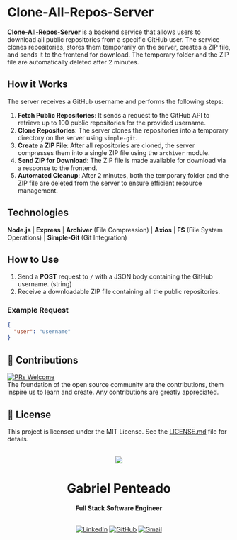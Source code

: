 # Clone-All-Repos-Server

[**Clone-All-Repos-Server**](https://github.com/gabrielpenteado/clone-all-repos-server) is a backend service that allows users to download all public repositories from a specific GitHub user. The service clones repositories, stores them temporarily on the server, creates a ZIP file, and sends it to the frontend for download. The temporary folder and the ZIP file are automatically deleted after 2 minutes.

## How it Works

The server receives a GitHub username and performs the following steps:

1. **Fetch Public Repositories**: It sends a request to the GitHub API to retrieve up to 100 public repositories for the provided username.
2. **Clone Repositories**: The server clones the repositories into a temporary directory on the server using `simple-git`.
3. **Create a ZIP File**: After all repositories are cloned, the server compresses them into a single ZIP file using the `archiver` module.
4. **Send ZIP for Download**: The ZIP file is made available for download via a response to the frontend.
5. **Automated Cleanup**: After 2 minutes, both the temporary folder and the ZIP file are deleted from the server to ensure efficient resource management.

## Technologies

**Node.js** |
**Express** |
**Archiver** (File Compression) |
**Axios** |
**FS** (File System Operations) |
**Simple-Git** (Git Integration)

## How to Use

1. Send a **POST** request to `/` with a JSON body containing the GitHub username. (string)
2. Receive a downloadable ZIP file containing all the public repositories.

### Example Request

```json
{
  "user": "username"
}
```

## 🤝 Contributions

[![PRs Welcome](https://img.shields.io/badge/PRs-welcome-brightgreen.svg?style=flat-square)](http://makeapullrequest.com)<br>
The foundation of the open source community are the contributions, them inspire us to learn and create. Any contributions are greatly appreciated.

## 📄 License

This project is licensed under the MIT License. See the [LICENSE.md](https://github.com/gabrielpenteado/clone-all-repos-server/blob/main/LICENSE.md) file for details.
<br>
<br>

<div align="center">
  <img src="https://images.weserv.nl/?url=avatars.githubusercontent.com/u/63300269?v=4&h=100&w=100&fit=cover&mask=circle&maxage=7d" />
  <h1>Gabriel Penteado</h1>
  <strong>Full Stack Software Engineer</strong>
  <br/>
  <br/>

[![LinkedIn](https://img.shields.io/badge/LinkedIn-0077B5?style=for-the-badge&logo=linkedin&logoColor=white)](https://www.linkedin.com/in/gabriel-penteado)
[![GitHub](https://img.shields.io/badge/GitHub-100000?style=for-the-badge&logo=github&logoColor=white)](https://github.com/gabrielpenteado)
[![Gmail](https://img.shields.io/badge/gabripenteado@gmail.com-D14836?style=for-the-badge&logo=gmail&logoColor=white)](mailto:gabripenteado@gmail.com)
<br />
<br />

</div>
